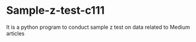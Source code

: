 # Sample-z-test-c111
It is a python program to conduct sample z test on data related to Medium articles
